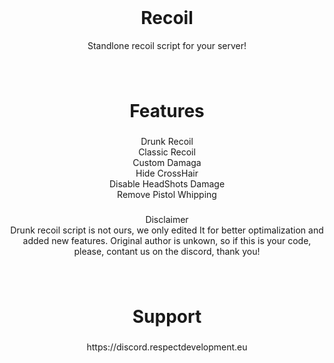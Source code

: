 <br clear="both">

<h1 align="center">Recoil</h1>

<p align="center">Standlone recoil script for your server!</p>


###

<br clear="both">

<h1 align="center">Features</h1>

###

<p align="center">Drunk Recoil<br>Classic Recoil<br>Custom Damaga<br>Hide CrossHair<br>Disable HeadShots Damage<br>Remove Pistol Whipping</p>

###

<p align="center">Disclaimer<br>Drunk recoil script is not ours, we only edited It for better optimalization and added new features. Original author is unkown, so if this is your code, please, contant us on the discord, thank you!</p>


###

<br clear="both">

<h1 align="center">Support</h1>

###

<p align="center">https://discord.respectdevelopment.eu</p>

###
